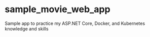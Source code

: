 # sample_movie_web_app
Sample app to practice my ASP.NET Core, Docker, and Kubernetes knowledge and skills

